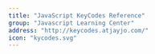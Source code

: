 ```yaml
---
title: "JavaScript KeyCodes Reference"
group: "Javascript Learning Center"
address: "http://keycodes.atjayjo.com/"
icon: "kycodes.svg"
---
```

